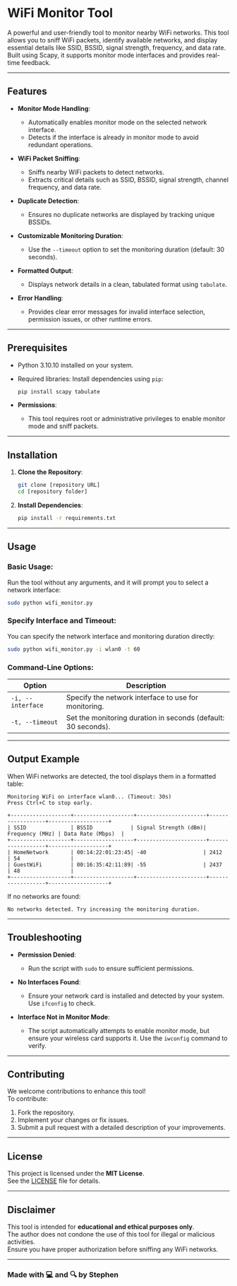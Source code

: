 # **WiFi Monitor Tool**

A powerful and user-friendly tool to monitor nearby WiFi networks. This tool allows you to sniff WiFi packets, identify available networks, and display essential details like SSID, BSSID, signal strength, frequency, and data rate. Built using Scapy, it supports monitor mode interfaces and provides real-time feedback.

---

## **Features**

- **Monitor Mode Handling**:
  - Automatically enables monitor mode on the selected network interface.
  - Detects if the interface is already in monitor mode to avoid redundant operations.

- **WiFi Packet Sniffing**:
  - Sniffs nearby WiFi packets to detect networks.
  - Extracts critical details such as SSID, BSSID, signal strength, channel frequency, and data rate.

- **Duplicate Detection**:
  - Ensures no duplicate networks are displayed by tracking unique BSSIDs.

- **Customizable Monitoring Duration**:
  - Use the `--timeout` option to set the monitoring duration (default: 30 seconds).

- **Formatted Output**:
  - Displays network details in a clean, tabulated format using `tabulate`.

- **Error Handling**:
  - Provides clear error messages for invalid interface selection, permission issues, or other runtime errors.

---

## **Prerequisites**

- Python 3.10.10 installed on your system.
- Required libraries: Install dependencies using `pip`:
  ```bash
  pip install scapy tabulate
  ```

- **Permissions**:
  - This tool requires root or administrative privileges to enable monitor mode and sniff packets.

---

## **Installation**

1. **Clone the Repository**:
   ```bash
   git clone [repository URL]
   cd [repository folder]
   ```

2. **Install Dependencies**:
   ```bash
   pip install -r requirements.txt
   ```

---

## **Usage**

### **Basic Usage**:
Run the tool without any arguments, and it will prompt you to select a network interface:
```bash
sudo python wifi_monitor.py
```

### **Specify Interface and Timeout**:
You can specify the network interface and monitoring duration directly:
```bash
sudo python wifi_monitor.py -i wlan0 -t 60
```

### **Command-Line Options**:
| Option             | Description                                                                 |
|--------------------|-----------------------------------------------------------------------------|
| `-i, --interface`  | Specify the network interface to use for monitoring.                       |
| `-t, --timeout`    | Set the monitoring duration in seconds (default: 30 seconds).              |

---

## **Output Example**

When WiFi networks are detected, the tool displays them in a formatted table:
```text
Monitoring WiFi on interface wlan0... (Timeout: 30s)
Press Ctrl+C to stop early.

+-------------------+-------------------+----------------------+------------------+-------------------+
| SSID              | BSSID            | Signal Strength (dBm)| Frequency (MHz) | Data Rate (Mbps)  |
+-------------------+-------------------+----------------------+------------------+-------------------+
| HomeNetwork       | 00:14:22:01:23:45| -40                  | 2412            | 54                |
| GuestWiFi         | 00:16:35:42:11:89| -55                  | 2437            | 48                |
+-------------------+-------------------+----------------------+------------------+-------------------+
```

If no networks are found:
```text
No networks detected. Try increasing the monitoring duration.
```

---

## **Troubleshooting**

- **Permission Denied**:
  - Run the script with `sudo` to ensure sufficient permissions.
  
- **No Interfaces Found**:
  - Ensure your network card is installed and detected by your system. Use `ifconfig` to check.

- **Interface Not in Monitor Mode**:
  - The script automatically attempts to enable monitor mode, but ensure your wireless card supports it. Use the `iwconfig` command to verify.

---

## **Contributing**

We welcome contributions to enhance this tool!  
To contribute:
1. Fork the repository.
2. Implement your changes or fix issues.
3. Submit a pull request with a detailed description of your improvements.

---

## **License**

This project is licensed under the **MIT License**.  
See the [LICENSE](LICENSE.md) file for details.

---

## **Disclaimer**

This tool is intended for **educational and ethical purposes only**.  
The author does not condone the use of this tool for illegal or malicious activities.  
Ensure you have proper authorization before sniffing any WiFi networks.

---

### **Made with 💻 and 🔍 by Stephen**
